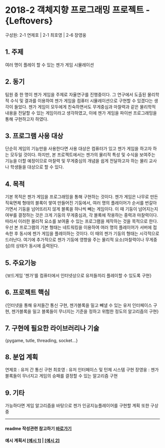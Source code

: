 # 2018-2 객체지향 프로그래밍 프로젝트 - **{Leftovers}**
구성원: 2-1 연제호 | 2-1 최호영 | 2-6 장영웅

## 1. 주제
여러 명이 플레이 할 수 있는 젠가 게임 시뮬레이션

## 2. 동기
 팀원 중 한 명이 젠가 게임을 주제로 자율연구를 진행중이다. 그 연구에서 도출된 물리학적 수식 및 결과를 이용하여 젠가 게임을 컴퓨터 시뮬레이션으로 구현할 수 있겠다는 생각이 들었다. 젠가 게임이 모두에게 친숙하면서도 무게중심과 마찰력과 같은 물리학적 내용을 전달할 수 있는 게임이라고 생각하였고, 이에 젠가 게임을 파이썬 프로그래밍을 통해 구현하고자 하였다. 

## 3. 프로그램 사용 대상
 단순히 게임의 기능만을 사용한다면 사용 대상은 컴퓨터가 있고 젠가 게임을 하고자 하는 모두일 것이다. 하지만, 본 프로젝트에서는 젠가의 물리적 특성 및 수식을 보여주는 기능을 더할 예정이므로 마찰력 및 무게중심의 개념을 쉽게 전달하고자 하는 물리 교사나 학생들을 대상으로 할 수 있다.

## 4. 목적
 기본 목적은 젠가 게임을 프로그래밍을 통해 구현하는 것이다. 젠가 게임은 나무로 만든 직육면체 형태의 블록이 쌓여 만들어진 기둥에서, 여러 명의 플레이어가 순서를 번갈아가면서 기둥을 넘어뜨리지 않게 블록을 하나씩 빼는 게임이다. 이 때 기둥이 넘어지는지 여부를 결정하는 것은 크게 기둥의 무게중심과, 각 블록에 작용하는 중력과 마찰력이다. 따라서 이러한 물리적 요소를 보여줄 수 있는 프로그램을 제작하는 것을 목적으로 한다.
  우선 본 프로그램의 기본 형태는 네트워킹을 이용하여 여러 명의 플레이어가 서버에 접속한 후 동시에 젠가 게임을 플레이하는 것이다. 이 때의 젠가 기둥의 형태는 시각적으로 드러난다. 여기에 추가적으로 젠가 기둥에 영향을 주는 물리적 요소(마찰력이나 무게중심)의 상태가 동시에 출력된다.

## 5. 주요기능
{보드게임 '젠가'를 컴퓨터에서 인터넷상으로 유저들끼리 플레이할 수 있도록 구현}

## 6. 프로젝트 핵심
{인터넷을 통해 유저들간 통신 구현, 젠가블록을 밀고 빼낼 수 있는 유저 인터페이스 구현, 젠가블록을 밀고 블록들이 무너지는 기준을 정하고 위험한 정도의 알고리즘의 구현}

## 7. 구현에 필요한 라이브러리나 기술
{pygame, tutle, threading, socket...}

## 8. **분업 계획**
연제호 : 유저 간 통신 구현
최호영 : 유저 인터페이스 및 턴제 시스템 구현
장영웅 : 젠가블록들이 무너지고 게임의 승패를 결정할 수 있는 알고리즘 구현

## 9. 기타
가능하다면 게임 알고리즘을 바탕으로 젠가 인공지능플레이어를 구현할 계획 또한 구상중
<hr>

#### readme 작성관련 참고하기 [바로가기](https://heropy.blog/2017/09/30/markdown/)

#### 예시 계획서 [[예시 1]](https://docs.google.com/document/d/1hcuGhTtmiTUxuBtr3O6ffrSMahKNhEj33woE02V-84U/edit?usp=sharing) | [[예시 2]](https://docs.google.com/document/d/1FmxTZvmrroOW4uZ34Xfyyk9ejrQNx6gtsB6k7zOvHYE/edit?usp=sharing)
